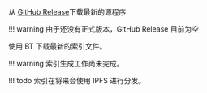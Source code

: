 从 [GitHub Release](https://github.com/Trim21/sci-hub-p2p/releases)下载最新的源程序

<!-- prettier-ignore-->
!!! warning
    由于还没有正式版本，GitHub Release 目前为空

使用 BT 下载最新的索引文件。

<!-- prettier-ignore-->
!!! warning
    索引生成工作尚未完成。

<!-- prettier-ignore-->
!!! todo
    索引在将来会使用 IPFS 进行分发。
